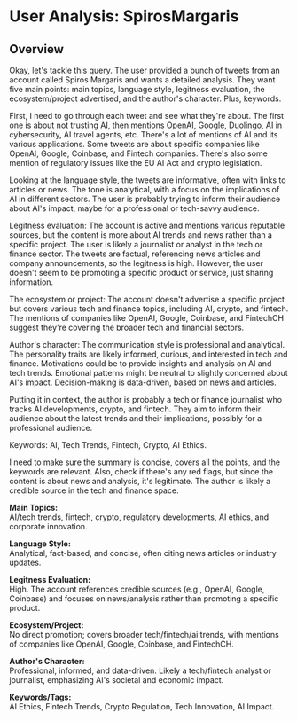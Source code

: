 # User Analysis: SpirosMargaris

## Overview

<think>
Okay, let's tackle this query. The user provided a bunch of tweets from an account called Spiros Margaris and wants a detailed analysis. They want five main points: main topics, language style, legitness evaluation, the ecosystem/project advertised, and the author's character. Plus, keywords.

First, I need to go through each tweet and see what they're about. The first one is about not trusting AI, then mentions OpenAI, Google, Duolingo, AI in cybersecurity, AI travel agents, etc. There's a lot of mentions of AI and its various applications. Some tweets are about specific companies like OpenAI, Google, Coinbase, and Fintech companies. There's also some mention of regulatory issues like the EU AI Act and crypto legislation.

Looking at the language style, the tweets are informative, often with links to articles or news. The tone is analytical, with a focus on the implications of AI in different sectors. The user is probably trying to inform their audience about AI's impact, maybe for a professional or tech-savvy audience.

Legitness evaluation: The account is active and mentions various reputable sources, but the content is more about AI trends and news rather than a specific project. The user is likely a journalist or analyst in the tech or finance sector. The tweets are factual, referencing news articles and company announcements, so the legitness is high. However, the user doesn't seem to be promoting a specific product or service, just sharing information.

The ecosystem or project: The account doesn't advertise a specific project but covers various tech and finance topics, including AI, crypto, and fintech. The mentions of companies like OpenAI, Google, Coinbase, and FintechCH suggest they're covering the broader tech and financial sectors.

Author's character: The communication style is professional and analytical. The personality traits are likely informed, curious, and interested in tech and finance. Motivations could be to provide insights and analysis on AI and tech trends. Emotional patterns might be neutral to slightly concerned about AI's impact. Decision-making is data-driven, based on news and articles.

Putting it in context, the author is probably a tech or finance journalist who tracks AI developments, crypto, and fintech. They aim to inform their audience about the latest trends and their implications, possibly for a professional audience.

Keywords: AI, Tech Trends, Fintech, Crypto, AI Ethics.

I need to make sure the summary is concise, covers all the points, and the keywords are relevant. Also, check if there's any red flags, but since the content is about news and analysis, it's legitimate. The author is likely a credible source in the tech and finance space.
</think>

**Main Topics:**  
AI/tech trends, fintech, crypto, regulatory developments, AI ethics, and corporate innovation.  

**Language Style:**  
Analytical, fact-based, and concise, often citing news articles or industry updates.  

**Legitness Evaluation:**  
High. The account references credible sources (e.g., OpenAI, Google, Coinbase) and focuses on news/analysis rather than promoting a specific product.  

**Ecosystem/Project:**  
No direct promotion; covers broader tech/fintech/ai trends, with mentions of companies like OpenAI, Google, Coinbase, and FintechCH.  

**Author's Character:**  
Professional, informed, and data-driven. Likely a tech/fintech analyst or journalist, emphasizing AI's societal and economic impact.  

**Keywords/Tags:**  
AI Ethics, Fintech Trends, Crypto Regulation, Tech Innovation, AI Impact.